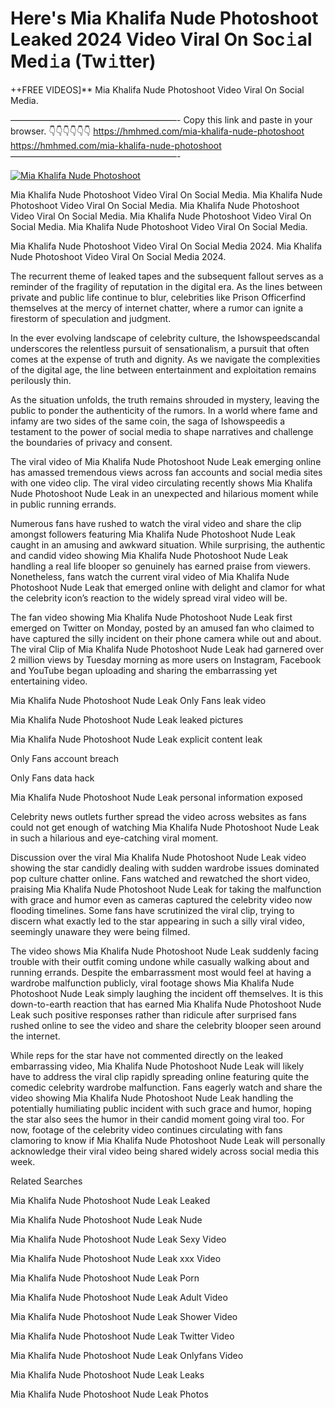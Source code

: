 # Here's Mia Khalifa Nude Photoshoot Leaked 2024 Video Viral On Soc𝚒al Med𝚒a (Tw𝚒tter)

++FREE VIDEOS]** Mia Khalifa Nude Photoshoot Video Viral On Social Media.

———————————————————-
Copy this link and paste in your browser.
👇👇👇👇👇👇
https://hmhmed.com/mia-khalifa-nude-photoshoot
https://hmhmed.com/mia-khalifa-nude-photoshoot
———————————————————-

[![Mia Khalifa Nude Photoshoot](https://i.imgur.com/dJHk4Zq.gif)](https://hmhmed.com/mia-khalifa-nude-photoshoot)

Mia Khalifa Nude Photoshoot Video Viral On Social Media. Mia Khalifa Nude Photoshoot Video Viral On Social Media. Mia Khalifa Nude Photoshoot Video Viral On Social Media. Mia Khalifa Nude Photoshoot Video Viral On Social Media. Mia Khalifa Nude Photoshoot Video Viral On Social Media.

Mia Khalifa Nude Photoshoot Video Viral On Social Media 2024. Mia Khalifa Nude Photoshoot Video Viral On Social Media 2024.

The recurrent theme of leaked tapes and the subsequent fallout serves as a reminder of the fragility of reputation in the digital era. As the lines between private and public life continue to blur, celebrities like Prison Officerfind themselves at the mercy of internet chatter, where a rumor can ignite a firestorm of speculation and judgment.

In the ever evolving landscape of celebrity culture, the Ishowspeedscandal underscores the relentless pursuit of sensationalism, a pursuit that often comes at the expense of truth and dignity. As we navigate the complexities of the digital age, the line between entertainment and exploitation remains perilously thin.

As the situation unfolds, the truth remains shrouded in mystery, leaving the public to ponder the authenticity of the rumors. In a world where fame and infamy are two sides of the same coin, the saga of Ishowspeedis a testament to the power of social media to shape narratives and challenge the boundaries of privacy and consent.

The viral video of Mia Khalifa Nude Photoshoot Nude Leak emerging online has amassed tremendous views across fan accounts and social media sites with one video clip. The viral video circulating recently shows Mia Khalifa Nude Photoshoot Nude Leak in an unexpected and hilarious moment while in public running errands.

Numerous fans have rushed to watch the viral video and share the clip amongst followers featuring Mia Khalifa Nude Photoshoot Nude Leak caught in an amusing and awkward situation. While surprising, the authentic and candid video showing Mia Khalifa Nude Photoshoot Nude Leak handling a real life blooper so genuinely has earned praise from viewers. Nonetheless, fans watch the current viral video of Mia Khalifa Nude Photoshoot Nude Leak that emerged online with delight and clamor for what the celebrity icon’s reaction to the widely spread viral video will be.

The fan video showing Mia Khalifa Nude Photoshoot Nude Leak first emerged on Twitter on Monday, posted by an amused fan who claimed to have captured the silly incident on their phone camera while out and about. The viral Clip of Mia Khalifa Nude Photoshoot Nude Leak had garnered over 2 million views by Tuesday morning as more users on Instagram, Facebook and YouTube began uploading and sharing the embarrassing yet entertaining video.

Mia Khalifa Nude Photoshoot Nude Leak Only Fans leak video

Mia Khalifa Nude Photoshoot Nude Leak leaked pictures

Mia Khalifa Nude Photoshoot Nude Leak explicit content leak

Only Fans account breach

Only Fans data hack

Mia Khalifa Nude Photoshoot Nude Leak personal information exposed

Celebrity news outlets further spread the video across websites as fans could not get enough of watching Mia Khalifa Nude Photoshoot Nude Leak in such a hilarious and eye-catching viral moment.

Discussion over the viral Mia Khalifa Nude Photoshoot Nude Leak video showing the star candidly dealing with sudden wardrobe issues dominated pop culture chatter online. Fans watched and rewatched the short video, praising Mia Khalifa Nude Photoshoot Nude Leak for taking the malfunction with grace and humor even as cameras captured the celebrity video now flooding timelines. Some fans have scrutinized the viral clip, trying to discern what exactly led to the star appearing in such a silly viral video, seemingly unaware they were being filmed.

The video shows Mia Khalifa Nude Photoshoot Nude Leak suddenly facing trouble with their outfit coming undone while casually walking about and running errands. Despite the embarrassment most would feel at having a wardrobe malfunction publicly, viral footage shows Mia Khalifa Nude Photoshoot Nude Leak simply laughing the incident off themselves. It is this down-to-earth reaction that has earned Mia Khalifa Nude Photoshoot Nude Leak such positive responses rather than ridicule after surprised fans rushed online to see the video and share the celebrity blooper seen around the internet.

While reps for the star have not commented directly on the leaked embarrassing video, Mia Khalifa Nude Photoshoot Nude Leak will likely have to address the viral clip rapidly spreading online featuring quite the comedic celebrity wardrobe malfunction. Fans eagerly watch and share the video showing Mia Khalifa Nude Photoshoot Nude Leak handling the potentially humiliating public incident with such grace and humor, hoping the star also sees the humor in their candid moment going viral too. For now, footage of the celebrity video continues circulating with fans clamoring to know if Mia Khalifa Nude Photoshoot Nude Leak will personally acknowledge their viral video being shared widely across social media this week.

Related Searches

Mia Khalifa Nude Photoshoot Nude Leak Leaked

Mia Khalifa Nude Photoshoot Nude Leak Nude

Mia Khalifa Nude Photoshoot Nude Leak Sexy Video

Mia Khalifa Nude Photoshoot Nude Leak xxx Video

Mia Khalifa Nude Photoshoot Nude Leak Porn

Mia Khalifa Nude Photoshoot Nude Leak Adult Video

Mia Khalifa Nude Photoshoot Nude Leak Shower Video

Mia Khalifa Nude Photoshoot Nude Leak Twitter Video

Mia Khalifa Nude Photoshoot Nude Leak Onlyfans Video

Mia Khalifa Nude Photoshoot Nude Leak Leaks

Mia Khalifa Nude Photoshoot Nude Leak Photos
